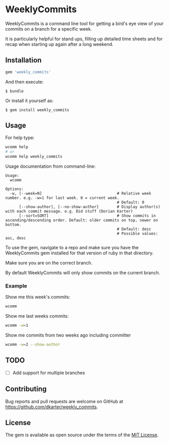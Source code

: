 # WeeklyCommits

WeeklyCommits is a command line tool for getting a bird's eye view of your
commits on a branch for a specific week.

It is particularly helpful for stand ups, filling up detailed time sheets and
for recap when starting up again after a long weekend.

## Installation

```ruby
gem 'weekly_commits'
```

And then execute:

    $ bundle

Or install it yourself as:

    $ gem install weekly_commits

## Usage

For help type:

```sh
wcomm help
# or
wcomm help weekly_commits
```

Usage documentation from command-line:

```
Usage:
  wcomm

Options:
  -w, [--week=N]                                 # Relative week number. e.g. -w=1 for last week. 0 = current week.
                                                 # Default: 0
      [--show-author], [--no-show-author]        # Display author(s) with each commit message. e.g. Did stuff (Dorian Karter)
      [--sort=SORT]                              # Show commits in ascending/descending order. Default: older commits on top, newer on bottom.
                                                 # Default: desc
                                                 # Possible values: asc, desc
```

To use the gem, navigate to a repo and make sure you have the WeeklyCommits gem
installed for that version of ruby in that directory.

Make sure you are on the correct branch.

By default WeeklyCommits will only show commits on the current branch.

### Example

Show me this week's commits:

```sh
wcomm
```

Show me last weeks commits:

```sh
wcomm -w=1
```

Show me commits from two weeks ago including committer

```sh
wcomm -w=2 --show-author
```

## TODO

- [ ] Add support for multiple branches

## Contributing

Bug reports and pull requests are welcome on GitHub at
https://github.com/dkarter/weekly_commits.


## License

The gem is available as open source under the terms of the [MIT
License](http://opensource.org/licenses/MIT).

